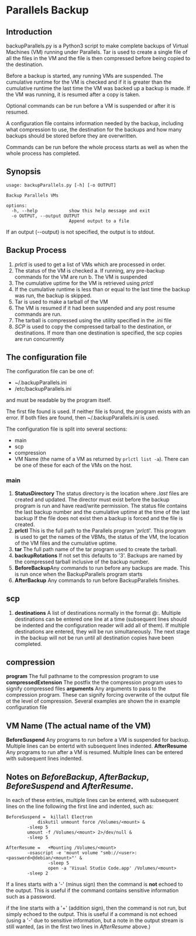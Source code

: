 # Parallels Backup

## Introduction   
backupParallels.py is a Python3 script to make complete backups of Virtual Machines (VM) running under Parallels. Tar is used to create a single file of all the files in the VM and the file is then compressed before being copied to the destination.

Before a backup is started, any running VMs are suspended. The cumulative runtime for the VM is checked and if it is greater than the cumulative runtime the last time the VM was backed up a backup is made. If the VM was running, it is resumed after a copy is taken.

Optional commands can be run before a VM is suspended or after it is resumed.

A configuration file contains information needed by the backup, including what compression to use, the destination for the backups and how many backups should be stored before they are overwritten.

Commands can be run before the whole process starts as well as when the whole process has completed.

## Synopsis
```
usage: backupParallels.py [-h] [-o OUTPUT]

Backup Parallels VMs

options:
  -h, --help            show this help message and exit
  -o OUTPUT, --output OUTPUT
                        Append output to a file
```
If an output (--output) is not specified, the output is to stdout.


## Backup Process   
1. _prlctl_ is used to get a list of VMs which are processed in order.   
2. The status of the VM is checked
  a. If running, any pre-backup commands for the VM are run
  b. The VM is suspended
3. The cumulative uptime for the VM is retrieved using _prlctl_
4. If the cumulative runtime is less than or equal to the last time the backup was run, the backup is skipped.
5. Tar is used to make a tarball of the VM
6. The VM is resumed if it had been suspended and any post resume commands are run.
7. The tarball is compressed using the utility specified in the .ini file
8. _SCP_ is used to copy the compressed tarball to the destination, or destinations. If more than one destination is specified, the scp copies are run concurrently

## The configuration file   
The configuration file can be one of:   
* ~/.backupParallels.ini   
* /etc/backupParallels.ini   

and must be readable by the program itself.

The first file found is used. If neither file is found, the program exists with an error. If both files are found, then ~/.backupParallels.ini is used.

The configuration file is split into several sections:
* main
* scp
* compression
* VM Name (the name of a VM as returned by ```prlctl list -a```). There can be one of these for each of the VMs on the host.

### main
1. **StatusDirectory** The status directory is the location where _.last_ files are created and updated. The director must exist before the backup program is run and have read/write permission. The status file contains the last backup number and the cumulative uptime at the time of the last backup If the file does not exist then a backup is forced and the file is created.
2. **prlctl** This is the full path to the Parallels program '_prlctl_'. This program is used to get the names of the VBMs, the status of the VM, the location of the VM files and the cumulative uptime.
3. **tar** The full path name of the tar program used to create the tarball.
4. **backupRotations** If not set this defaults to '3'. Backups are named by the compressed tarball inclusive of the backup number.
5. **BeforeBackup**Any commands to run before any backups are made. This is run once when the BackupParallels program starts
6. **AfterBackup** Any commands to run before BackupParallels finishes.

## scp
1. **destinations** A list of destinations normally in the format <user>@<destination>:<destination folder>. Multiple destinations can be entered one line at a time (subsequent lines should be indented and the configuration reader will add all of them). If multiple destinations are entered, they will be run simultaneously. The next stage in the backup will not be run until all destination copies have been completed.

## compression
**program** The full pathname to the compression program to use
**compressedExtension** The postfix the the compression program uses to signify compressed files 
**arguments** Any arguments to pass to the compression program. These can signify forcing overwrite of the output file ot the level of compression. Several examples are shown the in example configuration file

## VM Name (The actual name of the VM)
**BeforeSuspend** Any programs to run before a VM is suspended for backup. Multiple lines can be entertd with subsequent lines indented.
**AfterResume** Any programs to run after a VM is resumed. Multiple lines can be entered with subsequent lines indented.

## Notes on _BeforeBackup_, _AfterBackup_, _BeforeSuspend_ and _AfterResume_.  
In each of these entries, multiple lines can be entered, with subsequent lines on the line following the first line and indented, such as:
```
BeforeSuspend =  killall Electron
        	diskutil unmount force /Volumes/<mount> &
		-sleep 5
		umount -f /Volumes/<mount> 2>/dev/null &
		-sleep 5

AfterResume =   +Mounting /Volumes/<mount>
		-osascript -e 'mount volume "smb://<user>:<password>@debian/<mount>"' &
                -sleep 5
       	        open -a 'Visual Studio Code.app' /Volumes/<mount>
		-sleep 2
```
If a lines starts with a '-' (minus sign) then the command is **not** echoed to the output. This is useful if the command contains sensitive information such as a password.

if the line starts with a '+' (addition sign), then the command is not run, but simply echoed to the output. This is useful if a command is not echoed (using a '-' due to sensitive information, but a note in the output stream is still wanted, (as in the first two lines in _AfterResume_ above.)
